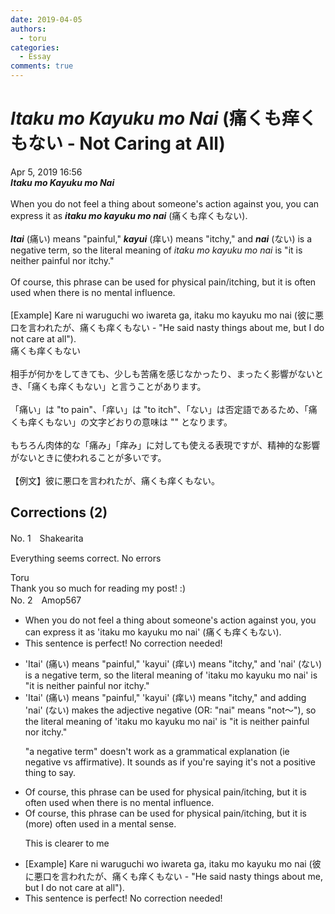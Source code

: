 ```yaml
---
date: 2019-04-05
authors:
  - toru
categories:
  - Essay
comments: true
---
```


# <strong><em>Itaku mo Kayuku mo Nai</strong></em> (痛くも痒くもない - Not Caring at All)
<div class="date">Apr 5, 2019 16:56</div>
<div id="post"><div id="body_show_ori">
<strong><em>Itaku mo Kayuku mo Nai</strong></em><br/><br/>When you do not feel a thing about someone's action against you, you can express it as <strong><em>itaku mo kayuku mo nai</em></strong> (痛くも痒くもない).<br/><br/><strong><em>Itai</em></strong> (痛い) means "painful," <strong><em>kayui</em></strong> (痒い) means "itchy," and <strong><em>nai</em></strong> (ない) is a negative term, so the literal meaning of <em>itaku mo kayuku mo nai</em> is "it is neither painful nor itchy."<br/><br/>Of course, this phrase can be used for physical pain/itching, but it is often used when there is no mental influence.<br/><br/>[Example] Kare ni waruguchi wo iwareta ga, itaku mo kayuku mo nai (彼に悪口を言われたが、痛くも痒くもない - "He said nasty things about me, but I do not care at all").
</div></div>

<!-- more -->

<div id="post_ja"><div id="body_show_mo">
痛くも痒くもない<br/><br/>相手が何かをしてきても、少しも苦痛を感じなかったり、まったく影響がないとき、「痛くも痒くもない」と言うことがあります。<br/><br/>「痛い」は "to pain"、「痒い」は "to itch"、「ない」は否定語であるため、「痛くも痒くもない」の文字どおりの意味は "" となります。<br/><br/>もちろん肉体的な「痛み」「痒み」に対しても使える表現ですが、精神的な影響がないときに使われることが多いです。<br/><br/>【例文】彼に悪口を言われたが、痛くも痒くもない。
</div></div>

## Corrections (2)
<div id="block"><div class="first_name"> No. 1　<span class="just_name">Shakearita </span></div><div id="block2">
<p class="comment_small">
 Everything seems correct. No errors
</p>

</div><div class="name"><span class="just_name">Toru</span><br>
Thank you so much for reading my post! :)
</div>
</div>
<div id="block"><div class="first_name"> No. 2　<span class="just_name">Amop567</span></div><div id="block2">
<ul class="correction_field">
<li class="incorrect">When you do not feel a thing about someone's action against you, you can express it as 'itaku mo kayuku mo nai' (痛くも痒くもない).</li>
<li class="corrected perfect">This sentence is perfect! No correction needed!</li>
</ul>
<ul class="correction_field">
<li class="incorrect">'Itai' (痛い) means "painful," 'kayui' (痒い) means "itchy," and 'nai' (ない) is a negative term, so the literal meaning of 'itaku mo kayuku mo nai' is "it is neither painful nor itchy."</li>
<li class="corrected correct">
'Itai' (痛い) means "painful," 'kayui' (痒い) means "itchy," and <span class="f_blue">adding</span> 'nai' (ない) <span class="f_blue">makes the adjective negative (OR: "nai" means "not〜")</span>, so the literal meaning of 'itaku mo kayuku mo nai' is "it is neither painful nor itchy."
<p class="correction_comment">"a negative term" doesn't work as a grammatical explanation (ie negative vs affirmative). It sounds as if you're saying it's not a positive thing to say.</p>
</li>
</ul>
<ul class="correction_field">
<li class="incorrect">Of course, this phrase can be used for physical pain/itching, but it is often used when there is no mental influence.</li>
<li class="corrected correct">
Of course, this phrase can be used for physical pain/itching, but it is <span class="f_blue">(more) often used in a mental sense</span>.
<p class="correction_comment">This is clearer to me</p>
</li>
</ul>
<ul class="correction_field">
<li class="incorrect">[Example] Kare ni waruguchi wo iwareta ga, itaku mo kayuku mo nai (彼に悪口を言われたが、痛くも痒くもない - "He said nasty things about me, but I do not care at all").</li>
<li class="corrected perfect">This sentence is perfect! No correction needed!</li>
</ul>
</div></div>
